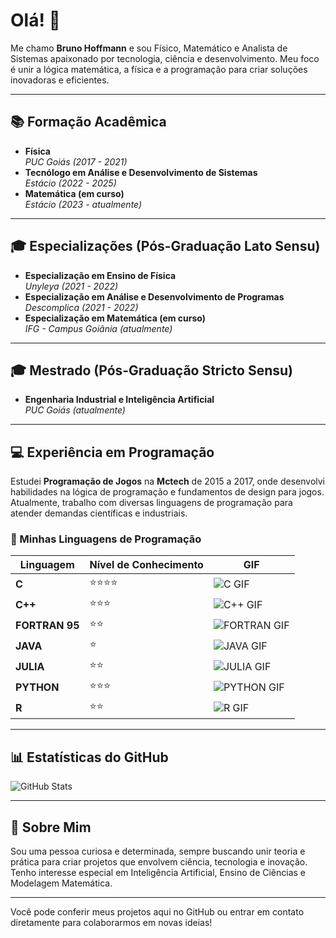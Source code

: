 # Olá! 👋
Me chamo **Bruno Hoffmann** e sou Físico, Matemático e Analista de Sistemas apaixonado por tecnologia, ciência e desenvolvimento. Meu foco é unir a lógica matemática, a física e a programação para criar soluções inovadoras e eficientes.

---

## 📚 Formação Acadêmica
- **Física**  
  *PUC Goiás (2017 - 2021)*  
- **Tecnólogo em Análise e Desenvolvimento de Sistemas**  
  *Estácio (2022 - 2025)*  
- **Matemática (em curso)**  
  *Estácio (2023 - atualmente)*  

---

## 🎓 Especializações (Pós-Graduação Lato Sensu)
- **Especialização em Ensino de Física**  
  *Unyleya (2021 - 2022)*  
- **Especialização em Análise e Desenvolvimento de Programas**  
  *Descomplica (2021 - 2022)*  
- **Especialização em Matemática (em curso)**  
  *IFG - Campus Goiânia (atualmente)*  

---

## 🎓 Mestrado (Pós-Graduação Stricto Sensu)
- **Engenharia Industrial e Inteligência Artificial**  
  *PUC Goiás (atualmente)*  

---

## 💻 Experiência em Programação
Estudei **Programação de Jogos** na **Mctech** de 2015 a 2017, onde desenvolvi habilidades na lógica de programação e fundamentos de design para jogos. Atualmente, trabalho com diversas linguagens de programação para atender demandas científicas e industriais.

### 🌟 Minhas Linguagens de Programação
| Linguagem  | Nível de Conhecimento | GIF |
|------------|-----------------------|-----|
| **C**      | ⭐⭐⭐⭐                | ![C GIF](https://encrypted-tbn0.gstatic.com/images?q=tbn:ANd9GcSVkunR0nY7JQ7KtiLa9G7yjGsRtAZC94_qfg&s) |
| **C++**    | ⭐⭐⭐                  | ![C++ GIF](https://media.giphy.com/media/l0MywXgEuGfC7wp9u/giphy.gif) |
| **FORTRAN 95** | ⭐⭐               | ![FORTRAN GIF](https://media.giphy.com/media/10vxdPZrLa9iQA/giphy.gif) |
| **JAVA**   | ⭐                    | ![JAVA GIF](https://media.giphy.com/media/26u4s3ld0Cmfvc71u/giphy.gif) |
| **JULIA**  | ⭐⭐                   | ![JULIA GIF](https://media.giphy.com/media/7kVQndPaUgZpS/giphy.gif) |
| **PYTHON** | ⭐⭐⭐                  | ![PYTHON GIF](https://media.giphy.com/media/xT9DPz2y1PItYxqAqg/giphy.gif) |
| **R**      | ⭐⭐                   | ![R GIF](https://media.giphy.com/media/2a71dEIHwVsXuoZC4J/giphy.gif) |

---


## 📊 Estatísticas do GitHub
![GitHub Stats](https://github-readme-stats.vercel.app/api?username=hoffmann-code&show_icons=true&theme=radical)

---

## 🌌 Sobre Mim
Sou uma pessoa curiosa e determinada, sempre buscando unir teoria e prática para criar projetos que envolvem ciência, tecnologia e inovação. Tenho interesse especial em Inteligência Artificial, Ensino de Ciências e Modelagem Matemática.

---

Você pode conferir meus projetos aqui no GitHub ou entrar em contato diretamente para colaborarmos em novas ideias!
